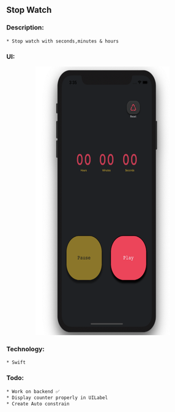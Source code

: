## Stop Watch 

### Description:
    * Stop watch with seconds,minutes & hours

### UI:

<p align="center">
<img  width="350" height="700" src="ui/one.jpeg">
</p>

### Technology: 
    * Swift

### Todo:
    * Work on backend ✅
    * Display counter properly in UILabel
    * Create Auto constrain

